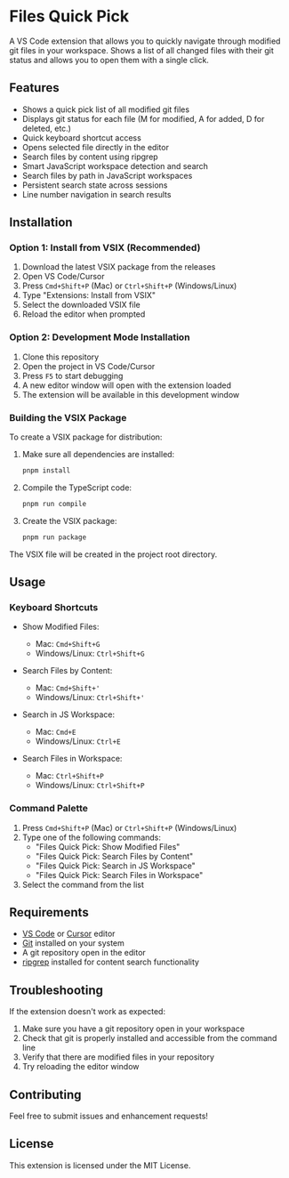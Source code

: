 # Files Quick Pick

A VS Code extension that allows you to quickly navigate through modified git files in your workspace. Shows a list of all changed files with their git status and allows you to open them with a single click.

## Features

- Shows a quick pick list of all modified git files
- Displays git status for each file (M for modified, A for added, D for deleted, etc.)
- Quick keyboard shortcut access
- Opens selected file directly in the editor
- Search files by content using ripgrep
- Smart JavaScript workspace detection and search
- Search files by path in JavaScript workspaces
- Persistent search state across sessions
- Line number navigation in search results

## Installation

### Option 1: Install from VSIX (Recommended)

1. Download the latest VSIX package from the releases
2. Open VS Code/Cursor
3. Press `Cmd+Shift+P` (Mac) or `Ctrl+Shift+P` (Windows/Linux)
4. Type "Extensions: Install from VSIX"
5. Select the downloaded VSIX file
6. Reload the editor when prompted

### Option 2: Development Mode Installation

1. Clone this repository
2. Open the project in VS Code/Cursor
3. Press `F5` to start debugging
4. A new editor window will open with the extension loaded
5. The extension will be available in this development window

### Building the VSIX Package

To create a VSIX package for distribution:

1. Make sure all dependencies are installed:
   ```bash
   pnpm install
   ```

2. Compile the TypeScript code:
   ```bash
   pnpm run compile
   ```

3. Create the VSIX package:
   ```bash
   pnpm run package
   ```

The VSIX file will be created in the project root directory.

## Usage

### Keyboard Shortcuts

- Show Modified Files:
  - Mac: `Cmd+Shift+G`
  - Windows/Linux: `Ctrl+Shift+G`

- Search Files by Content:
  - Mac: `Cmd+Shift+'`
  - Windows/Linux: `Ctrl+Shift+'`

- Search in JS Workspace:
  - Mac: `Cmd+E`
  - Windows/Linux: `Ctrl+E`

- Search Files in Workspace:
  - Mac: `Ctrl+Shift+P`
  - Windows/Linux: `Ctrl+Shift+P`

### Command Palette

1. Press `Cmd+Shift+P` (Mac) or `Ctrl+Shift+P` (Windows/Linux)
2. Type one of the following commands:
   - "Files Quick Pick: Show Modified Files"
   - "Files Quick Pick: Search Files by Content"
   - "Files Quick Pick: Search in JS Workspace"
   - "Files Quick Pick: Search Files in Workspace"
3. Select the command from the list

## Requirements

- [VS Code](https://code.visualstudio.com/) or [Cursor](https://cursor.sh/) editor
- [Git](https://git-scm.com/) installed on your system
- A git repository open in the editor
- [ripgrep](https://github.com/BurntSushi/ripgrep) installed for content search functionality

## Troubleshooting

If the extension doesn't work as expected:

1. Make sure you have a git repository open in your workspace
2. Check that git is properly installed and accessible from the command line
3. Verify that there are modified files in your repository
4. Try reloading the editor window

## Contributing

Feel free to submit issues and enhancement requests!

## License

This extension is licensed under the MIT License.
